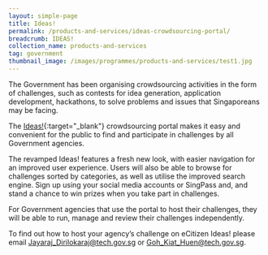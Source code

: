 ```yaml
---
layout: simple-page
title: Ideas!
permalink: /products-and-services/ideas-crowdsourcing-portal/
breadcrumb: IDEAS!
collection_name: products-and-services
tag: government
thumbnail_image: /images/programmes/products-and-services/test1.jpg
---
```


The Government has been organising crowdsourcing activities in the form of challenges, such as contests for idea generation, application development, hackathons, to solve problems and issues that Singaporeans may be facing.

The [Ideas!](https://ideas.gov.sg/){:target="_blank"}  crowdsourcing portal makes it easy and convenient for the public to find and participate in challenges by all Government agencies.

The revamped Ideas! features a fresh new look, with easier navigation for an improved user experience. Users will also be able to browse for challenges sorted by categories, as well as utilise the improved search engine. Sign up using your social media accounts or SingPass and, and stand a chance to win prizes when you take part in challenges.

For Government agencies that use the portal to host their challenges, they will be able to run, manage and review their challenges independently. 

To find out how to host your agency’s challenge on eCitizen Ideas! please email [Jayaraj_Dirilokaraj@tech.gov.sg](Jayaraj_Dirilokaraj@tech.gov.sg) or [Goh_Kiat_Huen@tech.gov.sg](Goh_Kiat_Huen@tech.gov.sg).
